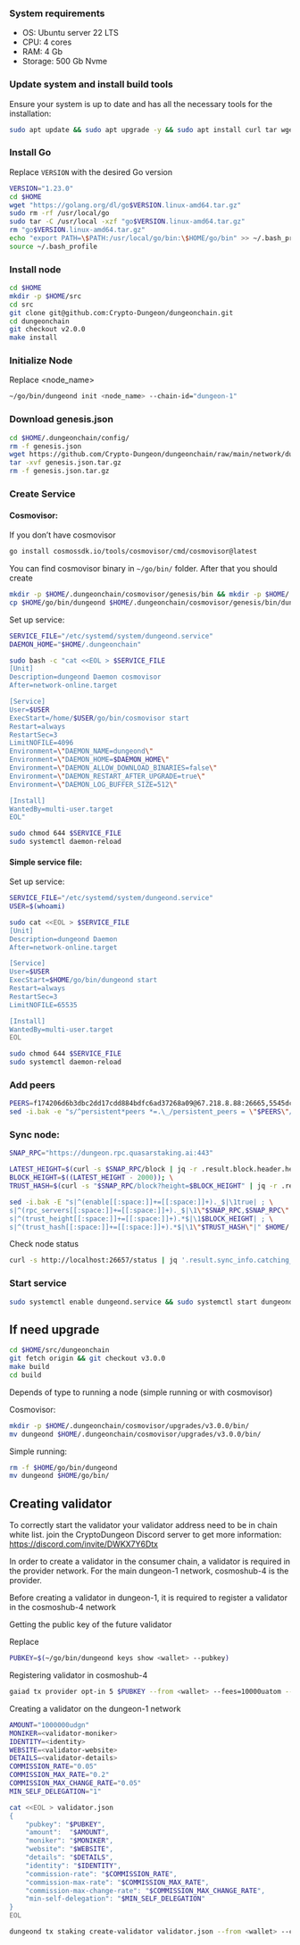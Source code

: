 ### System requirements

- OS: Ubuntu server 22 LTS
- CPU: 4 cores
- RAM: 4 Gb
- Storage: 500 Gb Nvme

### Update system and install build tools

Ensure your system is up to date and has all the necessary tools for the installation:

```bash
sudo apt update && sudo apt upgrade -y && sudo apt install curl tar wget clang pkg-config libssl-dev jq build-essential bsdmainutils git make ncdu gcc chrony liblz4-tool -y
```

### Install Go

Replace `VERSION` with the desired Go version

```bash
VERSION="1.23.0"
cd $HOME
wget "https://golang.org/dl/go$VERSION.linux-amd64.tar.gz"
sudo rm -rf /usr/local/go
sudo tar -C /usr/local -xzf "go$VERSION.linux-amd64.tar.gz"
rm "go$VERSION.linux-amd64.tar.gz"
echo "export PATH=\$PATH:/usr/local/go/bin:\$HOME/go/bin" >> ~/.bash_profile
source ~/.bash_profile
```

### Install node

```bash
cd $HOME
mkdir -p $HOME/src
cd src
git clone git@github.com:Crypto-Dungeon/dungeonchain.git
cd dungeonchain
git checkout v2.0.0
make install
```

### Initialize Node

Replace <node_name>

```bash
~/go/bin/dungeond init <node_name> --chain-id="dungeon-1"
```

### Download genesis.json

```bash
cd $HOME/.dungeonchain/config/
rm -f genesis.json
wget https://github.com/Crypto-Dungeon/dungeonchain/raw/main/network/dungeon-1/genesis.json.tar.gz
tar -xvf genesis.json.tar.gz
rm -f genesis.json.tar.gz
```

### Create Service

#### Cosmovisor:

If you don’t have cosmovisor

```bash
go install cosmossdk.io/tools/cosmovisor/cmd/cosmovisor@latest
```

You can find cosmovisor binary in `~/go/bin/` folder. After that you should create

```bash
mkdir -p $HOME/.dungeonchain/cosmovisor/genesis/bin && mkdir -p $HOME/.dungeonchain/cosmovisor/upgrades
cp $HOME/go/bin/dungeond $HOME/.dungeonchain/cosmovisor/genesis/bin/dungeond 
```

Set up service:

```bash
SERVICE_FILE="/etc/systemd/system/dungeond.service"
DAEMON_HOME="$HOME/.dungeonchain"

sudo bash -c "cat <<EOL > $SERVICE_FILE
[Unit]
Description=dungeond Daemon cosmovisor
After=network-online.target

[Service]
User=$USER
ExecStart=/home/$USER/go/bin/cosmovisor start
Restart=always
RestartSec=3
LimitNOFILE=4096
Environment=\"DAEMON_NAME=dungeond\"
Environment=\"DAEMON_HOME=$DAEMON_HOME\"
Environment=\"DAEMON_ALLOW_DOWNLOAD_BINARIES=false\"
Environment=\"DAEMON_RESTART_AFTER_UPGRADE=true\"
Environment=\"DAEMON_LOG_BUFFER_SIZE=512\"

[Install]
WantedBy=multi-user.target
EOL"

sudo chmod 644 $SERVICE_FILE
sudo systemctl daemon-reload
```

#### Simple service file:

Set up service:

```bash
SERVICE_FILE="/etc/systemd/system/dungeond.service"
USER=$(whoami)

sudo cat <<EOL > $SERVICE_FILE
[Unit]
Description=dungeond Daemon
After=network-online.target

[Service]
User=$USER
ExecStart=$HOME/go/bin/dungeond start
Restart=always
RestartSec=3
LimitNOFILE=65535

[Install]
WantedBy=multi-user.target
EOL

sudo chmod 644 $SERVICE_FILE
sudo systemctl daemon-reload
```

### Add peers

```bash
PEERS=f174206d6b3dbc2dd17cdd884bdfc6ad37268a09@67.218.8.88:26665,5545dc6fa6537ce464a49593bac02258fd963e57@67.218.8.88:26665,cd2311ffdae014daff80c343c26a393e714c7973@172.31.23.120:26656
sed -i.bak -e "s/^persistent*peers *=.\_/persistent_peers = \"$PEERS\"/" $HOME/.dungeonchain/config/config.toml
```

### Sync node:

```bash
SNAP_RPC="https://dungeon.rpc.quasarstaking.ai:443"

LATEST_HEIGHT=$(curl -s $SNAP_RPC/block | jq -r .result.block.header.height); \
BLOCK_HEIGHT=$((LATEST_HEIGHT - 2000)); \
TRUST_HASH=$(curl -s "$SNAP_RPC/block?height=$BLOCK_HEIGHT" | jq -r .result.block_id.hash)

sed -i.bak -E "s|^(enable[[:space:]]+=[[:space:]]+)._$|\1true| ; \
s|^(rpc_servers[[:space:]]+=[[:space:]]+)._$|\1\"$SNAP_RPC,$SNAP_RPC\"| ; \
s|^(trust_height[[:space:]]+=[[:space:]]+).*$|\1$BLOCK_HEIGHT| ; \
s|^(trust_hash[[:space:]]+=[[:space:]]+).*$|\1\"$TRUST_HASH\"|" $HOME/.dungeonchain/config/config.toml
```

Check node status

```bash
curl -s http://localhost:26657/status | jq '.result.sync_info.catching_up'
```

### Start service

```bash
sudo systemctl enable dungeond.service && sudo systemctl start dungeond.service && journalctl -u dungeond.service -f
```

## If need upgrade

```bash
cd $HOME/src/dungeonchain
git fetch origin && git checkout v3.0.0
make build
cd build
```

Depends of type to running a node (simple running or with cosmovisor)

Cosmovisor:

```bash
mkdir -p $HOME/.dungeonchain/cosmovisor/upgrades/v3.0.0/bin/
mv dungeond $HOME/.dungeonchain/cosmovisor/upgrades/v3.0.0/bin/
```

Simple running:

```bash
rm -f $HOME/go/bin/dungeond
mv dungeond $HOME/go/bin/
```

## Creating validator

To correctly start the validator your validator address need to be in chain white list. join the CryptoDungeon Discord server to get more information: https://discord.com/invite/DWKX7Y6Dtx

In order to create a validator in the consumer chain, a validator is required in the provider network. For the main dungeon-1 network, cosmoshub-4 is the provider.

Before creating a validator in dungeon-1, it is required to register a validator in the cosmoshub-4 network

Getting the public key of the future validator

Replace <wallet>

```bash
PUBKEY=$(~/go/bin/dungeond keys show <wallet> --pubkey)
```

Registering validator in cosmoshub-4

```bash
gaiad tx provider opt-in 5 $PUBKEY --from <wallet> --fees=10000uatom --gas=auto --gas-adjustment 1.5 --chain-id cosmoshub-4
```

Creating a validator on the dungeon-1 network

```bash
AMOUNT="1000000udgn"
MONIKER=<validator-moniker>
IDENTITY=<identity>
WEBSITE=<validator-website>
DETAILS=<validator-details>
COMMISSION_RATE="0.05"
COMMISSION_MAX_RATE="0.2"
COMMISSION_MAX_CHANGE_RATE="0.05"
MIN_SELF_DELEGATION="1"

cat <<EOL > validator.json
{
    "pubkey": "$PUBKEY",
    "amount":  "$AMOUNT",
    "moniker": "$MONIKER",
    "website": "$WEBSITE",
    "details": "$DETAILS",
    "identity": "$IDENTITY",
    "commission-rate": "$COMMISSION_RATE",
    "commission-max-rate": "$COMMISSION_MAX_RATE",
    "commission-max-change-rate": "$COMMISSION_MAX_CHANGE_RATE",
    "min-self-delegation": "$MIN_SELF_DELEGATION"
}
EOL

dungeond tx staking create-validator validator.json --from <wallet> --chain-id "dungeon-1"
```
